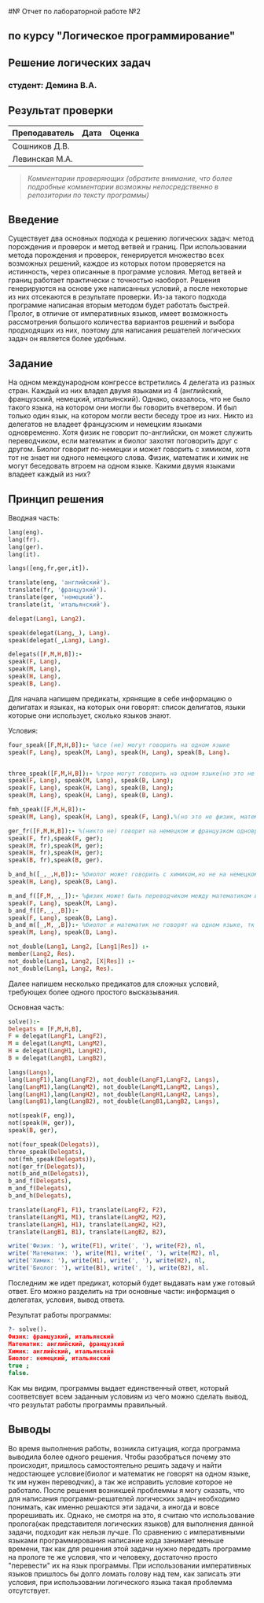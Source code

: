 #№ Отчет по лабораторной работе №2
## по курсу "Логическое программирование"

## Решение логических задач

### студент: Демина В.А.

## Результат проверки

| Преподаватель     | Дата         |  Оценка       |
|-------------------|--------------|---------------|
| Сошников Д.В. |              |               |
| Левинская М.А.|              |               |

> *Комментарии проверяющих (обратите внимание, что более подробные комментарии возможны непосредственно в репозитории по тексту программы)*


## Введение
Существует два основных подхода к решению логических задач: метод порождения и проверок и метод ветвей и границ. При использовании метода порождения и проверок, генерируется множество всех возможных решений, каждое из которых потом проверяется на истинность, через описанные в программе условия. Метод ветвей и границ работает практически с точностью наоборот. Решения генерируются на основе уже написанных условий, а после некоторые из них отсекаются в результате проверки. Из-за такого подхода программе написаная вторым методом будет работать быстрей. Пролог, в отличие от императивных языков, имеет возможность рассмотрения большого количества вариантов решений и выбора продходящих из них, поэтому для написания решателей логических задач он является более удобным.

## Задание

На одном международном конгрессе встретились 4 делегата из разных стран. Каждый из них владел двумя языками из 4 (английский, французский, немецкий, итальянский). Однако, оказалось, что не было такого языка, на котором они могли бы говорить вчетвером. И был только один язык, на котором могли вести беседу трое из них. Никто из делегатов не владеет французским и немецким языками одновременно. Хотя физик не говорит по-английски, он может служить переводчиком, если математик и биолог захотят поговорить друг с другом. Биолог говорит по-немецки и может говорить с химиком, хотя тот не знает ни одного немецкого слова. Физик, математик и химик не могут беседовать втроем на одном языке. Какими двумя языками владеет каждый из них?

## Принцип решения

Вводная часть:
```prolog
lang(eng).
lang(fr).
lang(ger).
lang(it).

langs([eng,fr,ger,it]).

translate(eng, 'английский').
translate(fr, 'французкий').
translate(ger, 'немецкий').
translate(it, 'итальянский').

delegat(Lang1, Lang2).

speak(delegat(Lang,_), Lang).
speak(delegat(_,Lang), Lang).

delegats([F,M,H,B]):-
speak(F, Lang),
speak(M, Lang),
speak(H, Lang),
speak(B, Lang).
```
Для начала напишем предикаты, хрянящие в себе информацию о делигатах и языках, на которых они говорят: список делигатов, языки которые они использует, сколько языков знают.

Условия:
```prolog
four_speak([F,M,H,B]):- %все (не) могут говорить на одном языке
speak(F, Lang), speak(M, Lang), speak(H, Lang), speak(B, Lang).


three_speak([F,M,H,B]):- %трое могут говорить на одном языке(но это не физик, математик и химик)
speak(F, Lang), speak(M, Lang), speak(B, Lang);
speak(F, Lang), speak(H, Lang), speak(B, Lang);
speak(M, Lang), speak(H, Lang), speak(B, Lang).

fmh_speak([F,M,H,B]):-
speak(M, Lang), speak(H, Lang), speak(F, Lang).%(но это не физик, математик и химик)

ger_fr([F,M,H,B]):- %(никто не) говорит на немецком и французком одновременно
speak(F, fr),speak(F, ger);
speak(M, fr),speak(M, ger);
speak(H, fr),speak(H, ger);
speak(B, fr),speak(B, ger).

b_and_h([_,_,H,B]):- %биолог может говорить с химиком,но не на немецком, хоть и знает его
speak(H, Lang), speak(B, Lang).

m_and_f([F,M,_,_]):- %физик может быть переводчиком между математиком и биологом
speak(F, Lang), speak(M, Lang).
b_and_f([F,_,_,B]):-
speak(F, Lang), speak(B, Lang).
b_and_m([_,M,_,B]):- %биолог и математик не говорят на одном языке, тк им нужен переводчик
speak(M, Lang), speak(B, Lang).

not_double(Lang1, Lang2, [Lang1|Res]) :-
member(Lang2, Res).
not_double(Lang1, Lang2, [X|Res]) :-
not_double(Lang1, Lang2, Res).
```
Далее напишем несколько предикатов для сложных условий, требующех более одного простого высказывания.

Основная часть:
```prolog
solve():-
Delegats = [F,M,H,B],
F = delegat(LangF1, LangF2),
M = delegat(LangM1, LangM2),
H = delegat(LangH1, LangH2),
B = delegat(LangB1, LangB2),

langs(Langs),
lang(LangF1),lang(LangF2), not_double(LangF1,LangF2, Langs),
lang(LangM1),lang(LangM2), not_double(LangM1,LangM2, Langs), 
lang(LangH1),lang(LangH2), not_double(LangH1,LangH2, Langs), 
lang(LangB1),lang(LangB2), not_double(LangB1,LangB2, Langs),  

not(speak(F, eng)),
not(speak(H, ger)),
speak(B, ger),

not(four_speak(Delegats)),
three_speak(Delegats),
not(fmh_speak(Delegats)),
not(ger_fr(Delegats)),
not(b_and_m(Delegats)),
b_and_f(Delegats),
m_and_f(Delegats),
b_and_h(Delegats),

translate(LangF1, F1), translate(LangF2, F2),
translate(LangM1, M1), translate(LangM2, M2),
translate(LangH1, H1), translate(LangH2, H2),
translate(LangB1, B1), translate(LangB2, B2),

write('Физик: '), write(F1), write(', '), write(F2), nl,
write('Математик: '), write(M1), write(', '), write(M2), nl,
write('Химик: '), write(H1), write(', '), write(H2), nl,
write('Биолог: '), write(B1), write(', '), write(B2), nl.
```
Последним же идет предикат, который будет выдавать нам уже готовый ответ. Его можно разделить на три основные части: информация о делегатах, условия, вывод ответа.

Результат работы программы:
```prolog
?- solve().
Физик: французкий, итальянский
Математик: английский, французкий
Химик: английский, итальянский
Биолог: немецкий, итальянский
true ;
false.
```
Как мы видим, программы выдает единственный ответ, который соответсвует всем заданным условиям из чего можно сделать вывод, что результат работы программы правильный.

## Выводы

Во время выполнения работы, возникла ситуация, когда программа выводила более одного решения. Чтобы разобраться почему это происходит, пришлось самостоятельно решить задачу и найти недостающее условие(биолог и математик не говорят на одном языке, тк им нужен переводчик), а так же исправить условие которое не работало. После решения возникшей проблеммы я могу сказать, что для написания программ-решателей логических задач необходимо понимать, как именно решаются эти задачи, а иногда и вовсе прорешивать их. Однако, не смотря на это, я считаю что использование пролога(как представителя логических языков) для выполнения данной задачи, подходит как нельзя лучше. По сравнению с императивными языками программирования написание кода занимает меньше времени, так как для решения этой задачи нужно передать программе на прологе те же условия, что и человеку, достаточно просто "перевести" их на язык программы. При использовании императивных языков пришлось бы долго ломать голову над тем, как записать эти условия, при использовании логического языка такая проблемма отсутствует.


